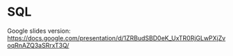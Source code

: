 # SQL

Google slides version:
https://docs.google.com/presentation/d/1ZRBudSBD0eK_UxTR0RjGLwPXjZvoqRnAZQ3aSRrxT3Q/

